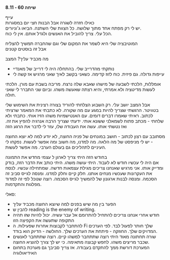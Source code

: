 **שיחה 60 \- 8.11**

עייף  
כאילו חזרה לשגרה אבל הבנות חצי יום במסגרות  
יש לי רק מפתח אחד מתוך שלושה. כל הצוות שלי השתנה. הביאו ג'וניורים.   
הכל עלי. צריך להוביל את האנשים ולגדל אותם. אין לי כוח. 

המוטיבציה שלי היא לשמר את המקום שלי וגם שהחברה תמשיך להצליח  
אבל זה בוסטים קטנים

מה מכביד עליך? המצב

* נותקתי מהדרייב שלי. בהתחלה היה לי דרייב של מאנדיי  
* עייפות גדולה. גם פיזית. כוח לזוז קדימה. כשאני בקשב לאיך שאני מרגיש אז קשה לי 

אומללות, הלכתי לשבעה של מישהו שאבא שלה נרצח. מריבה בשבת עם מורן. הלכתי לעשות מדיטציה ולא אמרתי, והיא רצתה שאעשה משהו. וביום שני התברר לי שאני חולה. 

אבל המצב יושב עלי. רק השבוע הצלחתי להוריד בצורה רצינית את השימוש שלי בטוויטר. הרגשתי שצריך להיות במגע עם מה שקורה. לא כתבתי את המאמר שרציתי לכתוב. ראיתי שאמרו דברים דומים. עם האנטישמיות משהו הזיז אותי. כתבתי ולא שלחתי \- מכתב פתוח לשמאלני ששונא אותי. ידעתי שצריך הרבה אנרגיה להפיץ את זה. ואז נטשתי אותו. עשה את העבודה שלו, עזר לי לדבר את הרגע הזה

מסתובב עם רצון לכתוב \- חושב במונחים של פניה החוצה, לא יודע למה לא יוצא החוצה \- יש לי מניפסט של מה הלאה. מה למדנו, מה חשוב ומה אפשר לעשות. נפקחו לי העיניים לתהליכים גם בעולם הערבי. מה אפשר לעשות. 

בחודש הזה היתי צריך לארגן ל עצמי מחדש את התמונה  
אם היה לי עכשיו חודש לא לעבוד. היתי עושה משהו. היתי כותב את הדבר הזה, בודק ומדייק אותו. אני מרגיש שאנחנו צריכים מגילת עצמאות חדשה. שמתחילה עכשיו. לנסח את העקרונות שעכשיו מנחים אותנו. חלק קיים וחלק למדנו. ומנסה לגייס סביב זה הסכמה. ומנסה לבנות ארגונון של להמשיך לגייס הסכמה. רוצה שנוכל לפי זה למדוד מפלגות והתקדמות. 

סאלי:

* הפער בין מה שיש בפנים למה שיוצא החוצה מכביד עליך  
* להבין ש reading is the enemy of writing.  
* חודש אחרי אנחנו צריכים להתחיל להתרומם אל עבר עשיה. יכול להיות שזו תהיה התקופה שתעשה את הקפיצה הזו  
* להתחבר לקבוצות אחרות שפעילות. ה Fi שלך חותר לפעול לבד. לפי הערכים המדויקים שלך. החוזקה \- פיתחת את הערכים שלך. החולשה \- הדיוק הוא בודד.   
* שורה תחתונה מאוד היתי רוצה שתתחבר למשהו קיים. רוצה שתתחבר לאנשים שכבר מריצים משהו. לחפש קבוצה מתאימה. כי יש לך צורך להוציא החוצה.   
* המערכת דורשת ממך להתקדם בעבודה. אז צריך סביבך גם מערכת בתחום האידיאולוגיה

